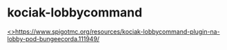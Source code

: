 # kociak-lobbycommand

[<>](https://www.spigotmc.org/resources/kociak-lobbycommand-plugin-na-lobby-pod-bungeecorda.111949/)https://www.spigotmc.org/resources/kociak-lobbycommand-plugin-na-lobby-pod-bungeecorda.111949/
